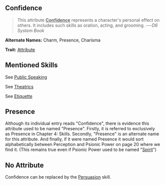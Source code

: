 Confidence
----------

> This attribute <ins>__Confidence__</ins> represents a character's personal effect on others. It includes such skills as oration, acting, and grooming. ---<cite>D6 System Book</cite>

__Alternate Names:__ Charm, Presence, Charisma

__Trait:__ [Attribute](Attribute)

Mentioned Skills
----------------

See [Public Speaking](Persuasion#public-speaking)

See [Theatrics](Persuasion#theatrics)

See [Etiquette](Persuasion#etiquette)

Presence
--------

Although its individual entry reads "Confidence", there is evidence this attribute used to be named "Presence". Firstly, it is referred to exclusively as Presence in Chapter 4: Skills. Secondly, "Presence" is an alternate name for this attribute. And finally, if it were named Presence it would sort alphabetically between Perception and Psionic Power on page 20 where we find it. (This remains true even if Psionic Power used to be named "[Spirit](PsionicPower)")

No Attribute
------------

Confidence can be replaced by the [Persuasion](Persuasion) skill.
